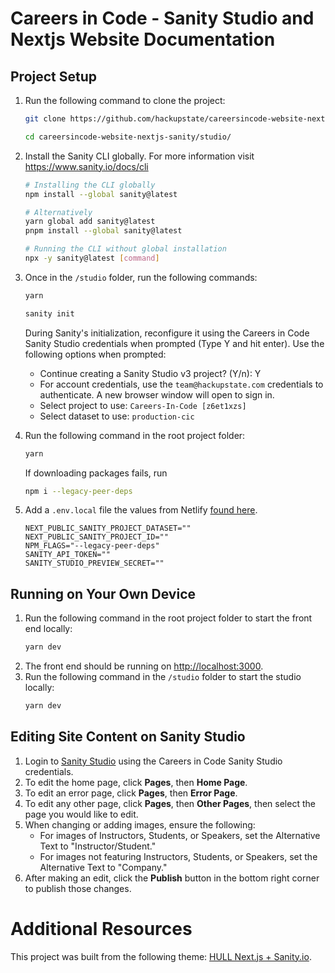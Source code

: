 # Careers in Code - Sanity Studio and Nextjs Website Documentation

## Project Setup

1. Run the following command to clone the project:
   ```bash
   git clone https://github.com/hackupstate/careersincode-website-nextjs-sanity.git
   ```

   ```bash
   cd careersincode-website-nextjs-sanity/studio/
   ```
2. Install the Sanity CLI globally. For more information visit https://www.sanity.io/docs/cli
   ```bash
   # Installing the CLI globally
   npm install --global sanity@latest

   # Alternatively
   yarn global add sanity@latest
   pnpm install --global sanity@latest

   # Running the CLI without global installation
   npx -y sanity@latest [command]
   ```

3. Once in the `/studio` folder, run the following commands:
   ```bash
   yarn
   ```
   ```bash
   sanity init
   ```
   During Sanity's initialization, reconfigure it using the Careers in Code Sanity Studio credentials when prompted (Type Y and hit enter). Use the following options when prompted:
      - Continue creating a Sanity Studio v3 project? (Y/n): Y
      - For account credentials, use the `team@hackupstate.com` credentials to authenticate. A new browser window will open to sign in. 
      - Select project to use: `Careers-In-Code [z6et1xzs]`
      - Select dataset to use: `production-cic`

4. Run the following command in the root project folder:
   ```bash
   yarn
   ```
   
   If downloading packages fails, run
   ```bash
   npm i --legacy-peer-deps
   ```
5. Add a `.env.local` file the values from Netlify [found here](https://app.netlify.com/sites/careersincode/configuration/env#environment-variables). 

   ```Dotenv
   NEXT_PUBLIC_SANITY_PROJECT_DATASET=""
   NEXT_PUBLIC_SANITY_PROJECT_ID=""
   NPM_FLAGS="--legacy-peer-deps"
   SANITY_API_TOKEN=""
   SANITY_STUDIO_PREVIEW_SECRET=""
   ```

## Running on Your Own Device

1. Run the following command in the root project folder to start the front end locally:
   ```bash
   yarn dev
   ```
2. The front end should be running on [http://localhost:3000](http://localhost:3000).
3. Run the following command in the `/studio` folder to start the studio locally:
   ```bash
   yarn dev
   ```

## Editing Site Content on Sanity Studio

1. Login to [Sanity Studio](https://careers-in-code.sanity.studio/studio/desk) using the Careers in Code Sanity Studio credentials.
2. To edit the home page, click **Pages**, then **Home Page**.
3. To edit an error page, click **Pages**, then **Error Page**.
4. To edit any other page, click **Pages**, then **Other Pages**, then select the page you would like to edit.
5. When changing or adding images, ensure the following:
   - For images of Instructors, Students, or Speakers, set the Alternative Text to "Instructor/Student."
   - For images not featuring Instructors, Students, or Speakers, set the Alternative Text to "Company."
6. After making an edit, click the **Publish** button in the bottom right corner to publish those changes.

# Additional Resources
This project was built from the following theme: [HULL Next.js + Sanity.io](https://github.com/ndimatteo/HULL). 